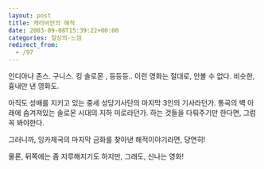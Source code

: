 ```yaml
---
layout: post
title: 캐러비안의 해적
date: 2003-09-08T15:39:22+00:00
categories: 일상의-느낌
redirect_from:
  - /97
---
```


인디아나 존스. 구니스. 킹 솔로몬 , 등등등.. 이런 영화는 절대로, 안볼 수 없다. 비슷한, 흉내만 낸 영화도.

아직도 성배를 지키고 있는 중세 성당기사단의 마지막 3인의 기사라던가. 통곡의 벽 아래에 숨겨져있는 솔로몬 시대의 지하 미로라던가. 하는 것들을 다뤄주기만 한다면, 그럼 꼭 봐야한다.

그러니까, 잉카제국의 마지막 금화를 찾아낸 해적이야기라면, 당연히!

물론, 뒤쪽에는 좀 지루해지기도 하지만, 그래도, 신나는 영화!
<div id=comments>
</div>
